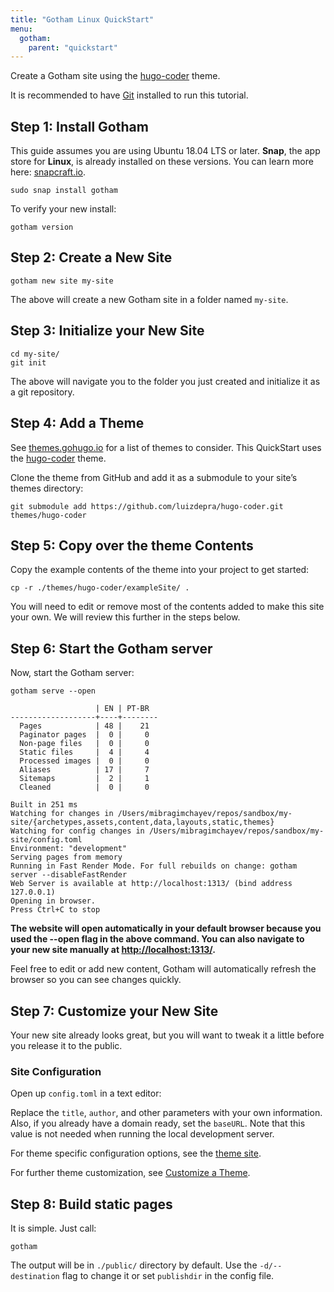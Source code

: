 ```yaml
---
title: "Gotham Linux QuickStart"
menu:
  gotham:
    parent: "quickstart"
---
```


Create a Gotham site using the [hugo-coder](https://github.com/luizdepra/hugo-coder/) theme.

It is recommended to have [Git](https://git-scm.com/downloads) installed to run this tutorial.

## Step 1: Install Gotham

This guide assumes you are using Ubuntu 18.04 LTS or later. **Snap**, the app store for **Linux**, is already installed on these versions. You can learn more here: [snapcraft.io](https://snapcraft.io/).

```
sudo snap install gotham
```

To verify your new install:

```
gotham version
```

## Step 2: Create a New Site

```
gotham new site my-site
```

The above will create a new Gotham site in a folder named `my-site`.

## Step 3: Initialize your New Site

```
cd my-site/
git init
```

The above will navigate you to the folder you just created and initialize it as a git repository.

## Step 4: Add a Theme

See [themes.gohugo.io](https://themes.gohugo.io/) for a list of themes to consider. This QuickStart uses the [hugo-coder](https://github.com/luizdepra/hugo-coder/) theme.

Clone the theme from GitHub and add it as a submodule to your site’s themes directory:

```
git submodule add https://github.com/luizdepra/hugo-coder.git themes/hugo-coder
```

## Step 5: Copy over the theme Contents

Copy the example contents of the theme into your project to get started:

```
cp -r ./themes/hugo-coder/exampleSite/ . 
```

You will need to edit or remove most of the contents added to make this site your own. We will review this further in the steps below.

## Step 6: Start the Gotham server

Now, start the Gotham server:

```
gotham serve --open

                   | EN | PT-BR  
-------------------+----+--------
  Pages            | 48 |    21  
  Paginator pages  |  0 |     0  
  Non-page files   |  0 |     0  
  Static files     |  4 |     4  
  Processed images |  0 |     0  
  Aliases          | 17 |     7  
  Sitemaps         |  2 |     1  
  Cleaned          |  0 |     0  

Built in 251 ms
Watching for changes in /Users/mibragimchayev/repos/sandbox/my-site/{archetypes,assets,content,data,layouts,static,themes}
Watching for config changes in /Users/mibragimchayev/repos/sandbox/my-site/config.toml
Environment: "development"
Serving pages from memory
Running in Fast Render Mode. For full rebuilds on change: gotham server --disableFastRender
Web Server is available at http://localhost:1313/ (bind address 127.0.0.1)
Opening in browser.
Press Ctrl+C to stop
```

**The website will open automatically in your default browser because you used the --open flag in the above command. You can also navigate to your new site manually at [http://localhost:1313/](http://localhost:1313/).**

Feel free to edit or add new content, Gotham will automatically refresh the browser so you can see changes quickly.

## Step 7: Customize your New Site

Your new site already looks great, but you will want to tweak it a little before you release it to the public.

### Site Configuration

Open up `config.toml` in a text editor:

Replace the `title`, `author`, and other parameters with your own information. Also, if you already have a domain ready, set the `baseURL`. Note that this value is not needed when running the local development server.

For theme specific configuration options, see the [theme site](https://github.com/luizdepra/hugo-coder/).

For further theme customization, see [Customize a Theme](https://gohugo.io/themes/customizing/).

## Step 8: Build static pages

It is simple. Just call:

```
gotham
```

The output will be in `./public/` directory by default. Use the `-d/--destination` flag to change it or set `publishdir` in the config file.